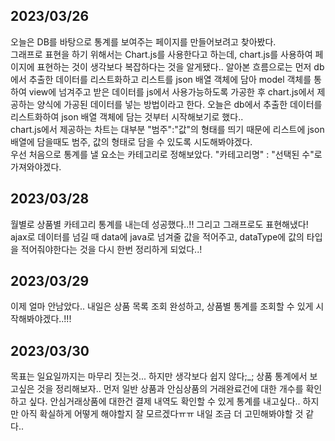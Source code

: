 ## 2023/03/26
오늘은 DB를 바탕으로 통계를 보여주는 페이지를 만들어보려고 찾아봤다.  
그래프로 표현을 하기 위해서는  Chart.js를 사용한다고 하는데, chart.js를 사용하여 페이지에 표현하는 것이 생각보다 복잡하다는 것을 알게됐다.. 알아본 흐름으로는 먼저 db에서 추출한 데이터를 리스트화하고 리스트를 json 배열 객체에 담아 model 객체를 통하여 view에 넘겨주고 받은 데이터를 js에서 사용가능하도록 가공한 후 chart.js에서 제공하는 양식에 가공된 데이터를 넣는 방법이라고 한다. 오늘은 db에서 추출한 데이터를 리스트화하여 json 배열 객체에 담는 것부터 시작해보기로 했다..  
chart.js에서 제공하는 차트는 대부분 "범주":"값"의 형태를 띄기 때문에 리스트에 json 배열에 담을때도 범주, 값의 형태로 담을 수 있도록 시도해봐야겠다.  
우선 처음으로 통계를 낼 요소는 카테고리로 정해보았다. "카테고리명" : "선택된 수"로 가져와야겠다. 

## 2023/03/28
월별로 상품별 카테고리 통계를 내는데 성공했다..!! 그리고 그래프로도 표현해냈다! ajax로 데이터를 넘길 때 data에 java로 넘겨줄 값을 적어주고, dataType에 값의 타입을 적어줘야한다는 것을 다시 한번 정리하게 되었다..! 

## 2023/03/29
이제 얼마 안남았다.. 내일은 상품 목록 조회 완성하고, 상품별 통계를 조회할 수 있게 시작해봐야겠다..!!!

## 2023/03/30 
목표는 일요일까지는 마무리 짓는것... 하지만 생각보다 쉽지 않다;_;
상품 통계에서 보고싶은 것을 정리해보자.. 먼저 일반 상품과 안심상품의 거래완료건에 대한 개수를 확인하고 싶다.  안심거래상품에 대한건 결제 내역도 확인할 수 있게 통계를 내고싶다.. 하지만 아직 확실하게 어떻게 해야할지 잘 모르겠다ㅠㅠ 내일 조금 더 고민해봐야할 것 같다..